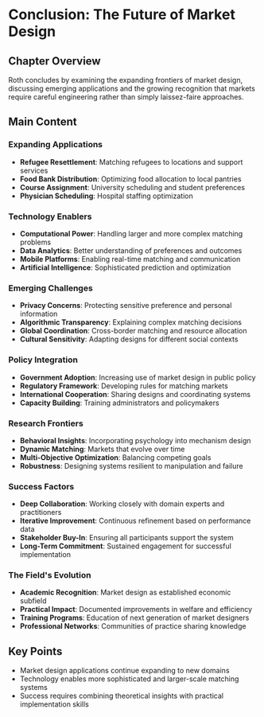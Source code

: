 # Conclusion: The Future of Market Design

## Chapter Overview
Roth concludes by examining the expanding frontiers of market design, discussing emerging applications and the growing recognition that markets require careful engineering rather than simply laissez-faire approaches.

## Main Content

### Expanding Applications
- **Refugee Resettlement**: Matching refugees to locations and support services
- **Food Bank Distribution**: Optimizing food allocation to local pantries
- **Course Assignment**: University scheduling and student preferences
- **Physician Scheduling**: Hospital staffing optimization

### Technology Enablers
- **Computational Power**: Handling larger and more complex matching problems
- **Data Analytics**: Better understanding of preferences and outcomes
- **Mobile Platforms**: Enabling real-time matching and communication
- **Artificial Intelligence**: Sophisticated prediction and optimization

### Emerging Challenges
- **Privacy Concerns**: Protecting sensitive preference and personal information
- **Algorithmic Transparency**: Explaining complex matching decisions
- **Global Coordination**: Cross-border matching and resource allocation
- **Cultural Sensitivity**: Adapting designs for different social contexts

### Policy Integration
- **Government Adoption**: Increasing use of market design in public policy
- **Regulatory Framework**: Developing rules for matching markets
- **International Cooperation**: Sharing designs and coordinating systems
- **Capacity Building**: Training administrators and policymakers

### Research Frontiers
- **Behavioral Insights**: Incorporating psychology into mechanism design
- **Dynamic Matching**: Markets that evolve over time
- **Multi-Objective Optimization**: Balancing competing goals
- **Robustness**: Designing systems resilient to manipulation and failure

### Success Factors
- **Deep Collaboration**: Working closely with domain experts and practitioners
- **Iterative Improvement**: Continuous refinement based on performance data
- **Stakeholder Buy-In**: Ensuring all participants support the system
- **Long-Term Commitment**: Sustained engagement for successful implementation

### The Field's Evolution
- **Academic Recognition**: Market design as established economic subfield
- **Practical Impact**: Documented improvements in welfare and efficiency
- **Training Programs**: Education of next generation of market designers
- **Professional Networks**: Communities of practice sharing knowledge

## Key Points
- Market design applications continue expanding to new domains
- Technology enables more sophisticated and larger-scale matching systems
- Success requires combining theoretical insights with practical implementation skills